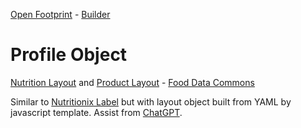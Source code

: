 <a href="/OpenFootprint">Open Footprint</a> - <a href="/io/template">Builder</a>

# Profile Object

[Nutrition Layout](#layout=nutrition) and [Product Layout](#layout=product) - [Food Data Commons](/data-commons/docs/food/)

Similar to [Nutritionix Label](/data-commons/docs/food/) but with layout object built from YAML by javascript template. Assist from [ChatGPT](https://chatgpt.com/share/68ade5c5-9b05-46a8-a0da-ccd771289693).

